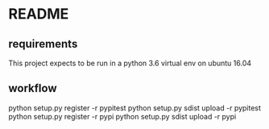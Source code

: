 # README

## requirements

This project expects to be run in a python 3.6 virtual env on ubuntu 16.04

## workflow

python setup.py register -r pypitest
python setup.py sdist upload -r pypitest
python setup.py register -r pypi
python setup.py sdist upload -r pypi
